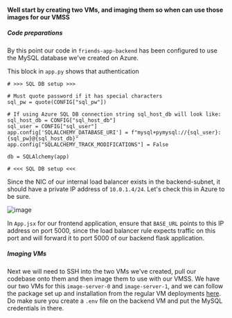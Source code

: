 #### Well start by creating two VMs, and imaging them so when can use those images for our VMSS
##### Code preparations
By this point our code in `friends-app-backend` has been configured to use the MySQL database we've created on Azure. 

This block in `app.py` shows that authentication
```
# >>> SQL DB setup >>>

# Must quote password if it has special characters
sql_pw = quote(CONFIG["sql_pw"])

# If using Azure SQL DB connection string sql_host_db will look like:
sql_host_db = CONFIG["sql_host_db"]
sql_user = CONFIG["sql_user"]
app.config['SQLALCHEMY_DATABASE_URI'] = f"mysql+pymysql://{sql_user}:{sql_pw}@{sql_host_db}"
app.config["SQLALCHEMY_TRACK_MODIFICATIONS"] = False

db = SQLAlchemy(app)

# <<< SQL DB setup <<<
```
Since the NIC of our internal load balancer exists in the backend-subnet, it should have a private IP address of `10.0.1.4/24`. Let's check this in Azure to be sure.

![image](https://github.com/user-attachments/assets/a1bafa2c-8ebe-4c2f-803e-99f5c376eeb2)

In `App.jsx` for our frontend application, ensure that `BASE_URL` points to this IP address on port 5000, since the load balancer rule expects traffic on this port and will forward it to port 5000 of our backend flask application.

##### Imaging VMs
Next we will need to SSH into the two VMs we've created, pull our codebase onto them and then image them to use with our VMSS. We have our two VMs for this `image-server-0` and `image-server-1`, and we can follow the package set up and installation from the regular VM deployments [here](https://github.com/Tbzz83/serving-friends-app/blob/main/serving_from_VMs/README.md). Do make sure you create a `.env` file on the backend VM and put the MySQL credentials in there.

